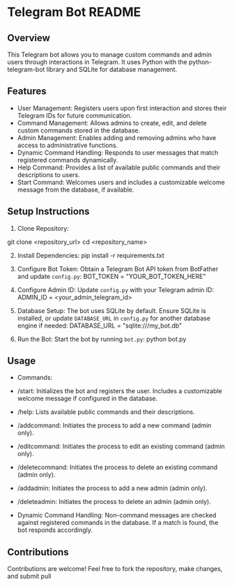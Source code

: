 Telegram Bot README
===================

Overview
--------
This Telegram bot allows you to manage custom commands and admin users through interactions in Telegram. It uses Python with the python-telegram-bot library and SQLite for database management.

Features
--------
- User Management: Registers users upon first interaction and stores their Telegram IDs for future communication.
- Command Management: Allows admins to create, edit, and delete custom commands stored in the database.
- Admin Management: Enables adding and removing admins who have access to administrative functions.
- Dynamic Command Handling: Responds to user messages that match registered commands dynamically.
- Help Command: Provides a list of available public commands and their descriptions to users.
- Start Command: Welcomes users and includes a customizable welcome message from the database, if available.

Setup Instructions
------------------
1. Clone Repository:

git clone <repository_url>
cd <repository_name>

2. Install Dependencies:
pip install -r requirements.txt


3. Configure Bot Token:
Obtain a Telegram Bot API token from BotFather and update `config.py`:
BOT_TOKEN = "YOUR_BOT_TOKEN_HERE"


4. Configure Admin ID:
Update `config.py` with your Telegram admin ID:
ADMIN_ID = <your_admin_telegram_id>

5. Database Setup:
The bot uses SQLite by default. Ensure SQLite is installed, or update `DATABASE_URL` in `config.py` for another database engine if needed:
DATABASE_URL = "sqlite:///my_bot.db"


6. Run the Bot:
Start the bot by running `bot.py`:
python bot.py

Usage
-----
- Commands:
- /start: Initializes the bot and registers the user. Includes a customizable welcome message if configured in the database.
- /help: Lists available public commands and their descriptions.
- /addcommand: Initiates the process to add a new command (admin only).
- /editcommand: Initiates the process to edit an existing command (admin only).
- /deletecommand: Initiates the process to delete an existing command (admin only).
- /addadmin: Initiates the process to add a new admin (admin only).
- /deleteadmin: Initiates the process to delete an admin (admin only).

- Dynamic Command Handling: Non-command messages are checked against registered commands in the database. If a match is found, the bot responds accordingly.

Contributions
-------------
Contributions are welcome! Feel free to fork the repository, make changes, and submit pull 